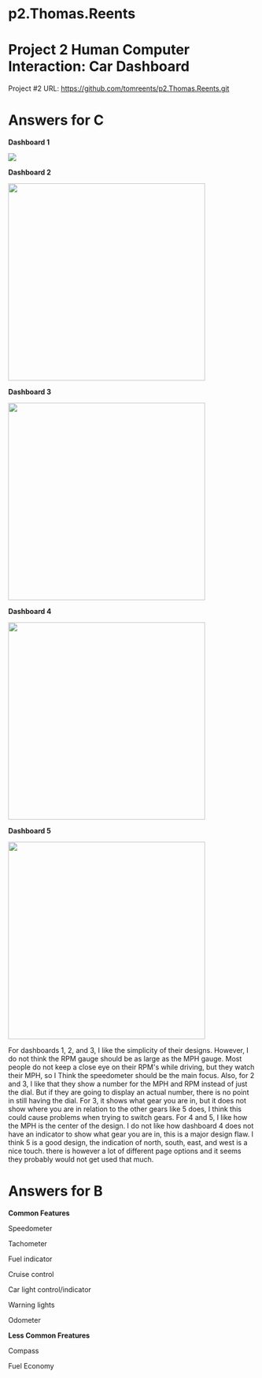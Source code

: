 # p2.Thomas.Reents
# Project 2 Human Computer Interaction: Car Dashboard 

Project #2 URL: https://github.com/tomreents/p2.Thomas.Reents.git

# Answers for C

**Dashboard 1**

<img src = "https://user-images.githubusercontent.com/68446643/115167441-3e35c700-a07d-11eb-95fc-e45b3167315e.jpg">

**Dashboard 2**

<img src = "https://user-images.githubusercontent.com/68446643/115167457-4beb4c80-a07d-11eb-9015-5ef3ac475b36.png" height = "400">

**Dashboard 3**

<img src = "https://user-images.githubusercontent.com/68446643/115167465-5279c400-a07d-11eb-888d-0b95d4caa419.jpg" height = "400" >

**Dashboard 4**

<img src = "https://user-images.githubusercontent.com/68446643/115167963-016acf80-a07f-11eb-925b-9313160d642b.png" height = "400" >

**Dashboard 5**

<img src = "https://user-images.githubusercontent.com/68446643/115168897-214fc280-a082-11eb-86a8-44375e74a8d2.jpg" height = "400">

For dashboards 1, 2, and 3, I like the simplicity of their designs. However, I do not think the RPM gauge should be as large as the MPH gauge. Most people do not keep a close eye on their RPM's while driving, but they watch their MPH, so I Think the speedometer should be the main focus. Also, for 2 and 3, I like that they show a number for the MPH and RPM instead of just the dial. But if they are going to display an actual number, there is no point in still having the dial. For 3, it shows what gear you are in, but it does not show where you are in relation to the other gears like 5 does, I think this could cause problems when trying to switch gears. For 4 and 5, I like how the MPH is the center of the design. I do not like how dashboard 4 does not have an indicator to show what gear you are in, this is a major design flaw. I think 5 is a good design, the indication of north, south, east, and west is a nice touch. there is however a lot of different page options and it seems they probably would not get used that much.

# Answers for B

**Common Features**

Speedometer

Tachometer 

Fuel indicator 

Cruise control 

Car light control/indicator 

Warning lights 

Odometer

**Less Common Freatures**

Compass

Fuel Economy 



